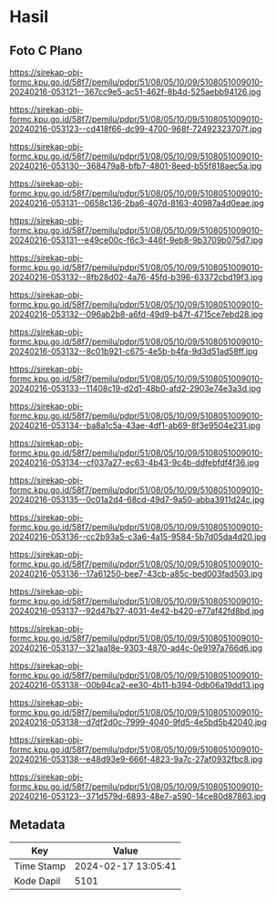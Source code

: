 # Hasil

## Foto C Plano

https://sirekap-obj-formc.kpu.go.id/58f7/pemilu/pdpr/51/08/05/10/09/5108051009010-20240216-053121--367cc9e5-ac51-462f-8b4d-525aebb94126.jpg

https://sirekap-obj-formc.kpu.go.id/58f7/pemilu/pdpr/51/08/05/10/09/5108051009010-20240216-053123--cd418f66-dc99-4700-968f-72492323707f.jpg

https://sirekap-obj-formc.kpu.go.id/58f7/pemilu/pdpr/51/08/05/10/09/5108051009010-20240216-053130--368479a8-bfb7-4801-8eed-b55f818aec5a.jpg

https://sirekap-obj-formc.kpu.go.id/58f7/pemilu/pdpr/51/08/05/10/09/5108051009010-20240216-053131--0658c136-2ba6-407d-8163-40987a4d0eae.jpg

https://sirekap-obj-formc.kpu.go.id/58f7/pemilu/pdpr/51/08/05/10/09/5108051009010-20240216-053131--e49ce00c-f6c3-446f-9eb8-9b3709b075d7.jpg

https://sirekap-obj-formc.kpu.go.id/58f7/pemilu/pdpr/51/08/05/10/09/5108051009010-20240216-053132--8fb28d02-4a76-45fd-b396-63372cbd19f3.jpg

https://sirekap-obj-formc.kpu.go.id/58f7/pemilu/pdpr/51/08/05/10/09/5108051009010-20240216-053132--096ab2b8-a6fd-49d9-b47f-4715ce7ebd28.jpg

https://sirekap-obj-formc.kpu.go.id/58f7/pemilu/pdpr/51/08/05/10/09/5108051009010-20240216-053132--8c01b921-c675-4e5b-b4fa-9d3d51ad58ff.jpg

https://sirekap-obj-formc.kpu.go.id/58f7/pemilu/pdpr/51/08/05/10/09/5108051009010-20240216-053133--11408c19-d2d1-48b0-afd2-2903e74e3a3d.jpg

https://sirekap-obj-formc.kpu.go.id/58f7/pemilu/pdpr/51/08/05/10/09/5108051009010-20240216-053134--ba8a1c5a-43ae-4df1-ab69-8f3e9504e231.jpg

https://sirekap-obj-formc.kpu.go.id/58f7/pemilu/pdpr/51/08/05/10/09/5108051009010-20240216-053134--cf037a27-ec63-4b43-9c4b-ddfebfdf4f36.jpg

https://sirekap-obj-formc.kpu.go.id/58f7/pemilu/pdpr/51/08/05/10/09/5108051009010-20240216-053135--0c01a2d4-68cd-49d7-9a50-abba3911d24c.jpg

https://sirekap-obj-formc.kpu.go.id/58f7/pemilu/pdpr/51/08/05/10/09/5108051009010-20240216-053136--cc2b93a5-c3a6-4a15-9584-5b7d05da4d20.jpg

https://sirekap-obj-formc.kpu.go.id/58f7/pemilu/pdpr/51/08/05/10/09/5108051009010-20240216-053136--17a61250-bee7-43cb-a85c-bed003fad503.jpg

https://sirekap-obj-formc.kpu.go.id/58f7/pemilu/pdpr/51/08/05/10/09/5108051009010-20240216-053137--92d47b27-4031-4e42-b420-e77af42fd8bd.jpg

https://sirekap-obj-formc.kpu.go.id/58f7/pemilu/pdpr/51/08/05/10/09/5108051009010-20240216-053137--321aa18e-9303-4870-ad4c-0e9197a766d6.jpg

https://sirekap-obj-formc.kpu.go.id/58f7/pemilu/pdpr/51/08/05/10/09/5108051009010-20240216-053138--00b94ca2-ee30-4b11-b394-0db06a19dd13.jpg

https://sirekap-obj-formc.kpu.go.id/58f7/pemilu/pdpr/51/08/05/10/09/5108051009010-20240216-053138--d7df2d0c-7999-4040-9fd5-4e5bd5b42040.jpg

https://sirekap-obj-formc.kpu.go.id/58f7/pemilu/pdpr/51/08/05/10/09/5108051009010-20240216-053138--e48d93e9-666f-4823-9a7c-27af0932fbc8.jpg

https://sirekap-obj-formc.kpu.go.id/58f7/pemilu/pdpr/51/08/05/10/09/5108051009010-20240216-053123--371d579d-6893-48e7-a590-14ce80d87863.jpg


## Metadata

| Key        | Value               |
| ---------- | ------------------- |
| Time Stamp | 2024-02-17 13:05:41 |
| Kode Dapil | 5101                |



